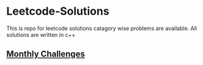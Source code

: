# Leetcode-Solutions
This is repo for leetcode solutions catagory wise problems are available.
All solutions are written in c++


## [Monthly Challenges]()
